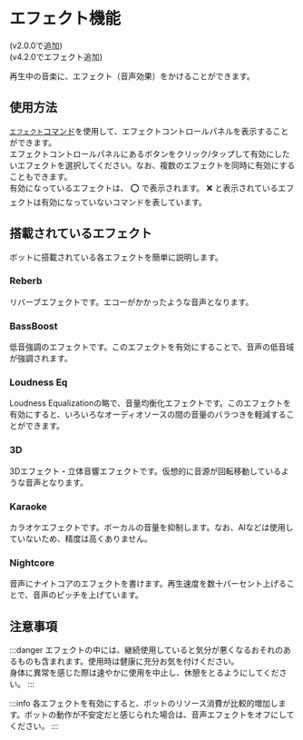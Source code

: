 # エフェクト機能
(v2.0.0で追加)  
(v4.2.0でエフェクト追加)  

再生中の音楽に、エフェクト（音声効果）をかけることができます。

## 使用方法
[`エフェクト`コマンド](../commands/effect.md)を使用して、エフェクトコントロールパネルを表示することができます。  
エフェクトコントロールパネルにあるボタンをクリック/タップして有効にしたいエフェクトを選択してください。なお、複数のエフェクトを同時に有効にすることもできます。  
有効になっているエフェクトは、 :o: で表示されます。 :x: と表示されているエフェクトは有効になっていないコマンドを表しています。

## 搭載されているエフェクト
ボットに搭載されている各エフェクトを簡単に説明します。
### Reberb
リバーブエフェクトです。エコーがかかったような音声となります。

### BassBoost
低音強調のエフェクトです。このエフェクトを有効にすることで、音声の低音域が強調されます。

### Loudness Eq
Loudness Equalizationの略で、音量均衡化エフェクトです。このエフェクトを有効にすると、いろいろなオーディオソースの間の音量のバラつきを軽減することができます。

### 3D
3Dエフェクト・立体音響エフェクトです。仮想的に音源が回転移動しているような音声となります。

### Karaoke
カラオケエフェクトです。ボーカルの音量を抑制します。なお、AIなどは使用していないため、精度は高くありません。

### Nightcore
音声にナイトコアのエフェクトを書けます。再生速度を数十パーセント上げることで、音声のピッチを上げています。

## 注意事項
:::danger
エフェクトの中には、継続使用していると気分が悪くなるおそれのあるものも含まれます。使用時は健康に充分お気を付けください。  
身体に異常を感じた際は速やかに使用を中止し、休憩をとるようにしてください。
:::

:::info
各エフェクトを有効にすると、ボットのリソース消費が比較的増加します。ボットの動作が不安定だと感じられた場合は、音声エフェクトをオフにしてください。
:::
